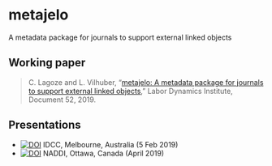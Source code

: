 # metajelo
A metadata package for journals to support external linked objects

## Working paper
> C. Lagoze and L. Vilhuber, “[metajelo: A metadata package for journals to support external linked objects](http://digitalcommons.ilr.cornell.edu/ldi/52/),” Labor Dynamics Institute, Document 52, 2019.

## Presentations
- [![DOI](https://zenodo.org/badge/DOI/10.5281/zenodo.2577295.svg)](https://doi.org/10.5281/zenodo.2577295) IDCC, Melbourne, Australia (5 Feb 2019)
- [![DOI](https://zenodo.org/badge/DOI/10.5281/zenodo.2650324.svg)](https://doi.org/10.5281/zenodo.2650324) NADDI, Ottawa, Canada (April 2019)
